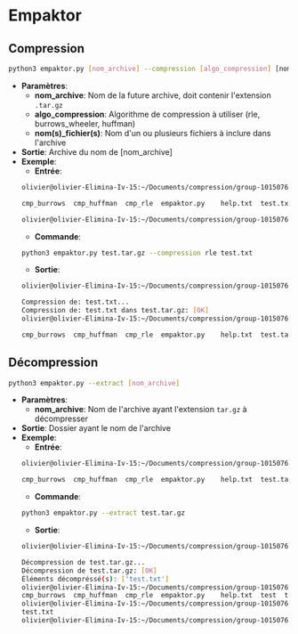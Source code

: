 # Empaktor

## Compression
```bash
python3 empaktor.py [nom_archive] --compression [algo_compression] [nom(s)_fichier(s)]
```
- **Paramètres**:
    - **nom_archive**: Nom de la future archive, doit contenir l'extension ```.tar.gz```
    - **algo_compression**: Algorithme de compression à utiliser (rle, burrows_wheeler, huffman)
    - **nom(s)_fichier(s)**: Nom d'un ou plusieurs fichiers à inclure dans l'archive
- **Sortie**: Archive du nom de [nom_archive]
- **Exemple**:
  - **Entrée**:  
  ```bash
  olivier@olivier-Elimina-Iv-15:~/Documents/compression/group-1015076/empaktor$ ls

  cmp_burrows  cmp_huffman  cmp_rle  empaktor.py	help.txt  test.txt  

  olivier@olivier-Elimina-Iv-15:~/Documents/compression/group-1015076/ empaktor$ 
  ```
  - **Commande**:
  ```bash
  python3 empaktor.py test.tar.gz --compression rle test.txt
  ```
  - **Sortie**:
  ```bash
  olivier@olivier-Elimina-Iv-15:~/Documents/compression/group-1015076/empaktor$ python3 empaktor.py test.tar.gz --compression rle test.txt

  Compression de: test.txt...
  Compression de: test.txt dans test.tar.gz: [OK]
  olivier@olivier-Elimina-Iv-15:~/Documents/compression/group-1015076/empaktor$ ls

  cmp_burrows  cmp_huffman  cmp_rle  empaktor.py	help.txt  test.tar.gz  test.txt
  ```

## Décompression
```bash
python3 empaktor.py --extract [nom_archive]
```
- **Paramètres**:
    - **nom_archive**: Nom de l'archive ayant l'extension ```tar.gz``` à décompresser
- **Sortie**: Dossier ayant le nom de l'archive
- **Exemple**:
  - **Entrée**:  
  ```bash
  olivier@olivier-Elimina-Iv-15:~/Documents/compression/group-1015076/empaktor$ ls

  cmp_burrows  cmp_huffman  cmp_rle  empaktor.py	help.txt  test.tar.gz  test.txt
  ```  
  -  **Commande**:
  ```bash
  python3 empaktor.py --extract test.tar.gz
  ```  
  - **Sortie**:  
  ```bash
  olivier@olivier-Elimina-Iv-15:~/Documents/compression/group-1015076/empaktor$ python3 empaktor.py --extract rle test.tar.gz

  Décompression de test.tar.gz...
  Décompression de test.tar.gz: [OK]
  Éléments décompréssé(s): ['test.txt']
  olivier@olivier-Elimina-Iv-15:~/Documents/compression/group-1015076/empaktor$ ls
  cmp_burrows  cmp_huffman  cmp_rle  empaktor.py	help.txt  test	test.tar.gz  test.txt
  olivier@olivier-Elimina-Iv-15:~/Documents/compression/group-1015076/empaktor$ ls test
  test.txt
  olivier@olivier-Elimina-Iv-15:~/Documents/compression/group-1015076/empaktor$        
  ```
